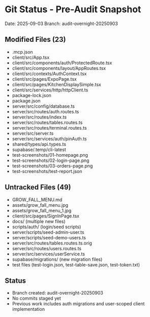 # Git Status - Pre-Audit Snapshot
Date: 2025-09-03
Branch: audit-overnight-20250903

## Modified Files (23)
- .mcp.json
- client/src/App.tsx
- client/src/components/auth/ProtectedRoute.tsx
- client/src/components/layout/AppRoutes.tsx
- client/src/contexts/AuthContext.tsx
- client/src/pages/ExpoPage.tsx
- client/src/pages/KitchenDisplaySimple.tsx
- client/src/services/http/httpClient.ts
- package-lock.json
- package.json
- server/src/config/database.ts
- server/src/routes/auth.routes.ts
- server/src/routes/index.ts
- server/src/routes/tables.routes.ts
- server/src/routes/terminal.routes.ts
- server/src/server.ts
- server/src/services/auth/pinAuth.ts
- shared/types/api.types.ts
- supabase/.temp/cli-latest
- test-screenshots/01-homepage.png
- test-screenshots/02-login-page.png
- test-screenshots/03-orders-page.png
- test-screenshots/test-report.json

## Untracked Files (49)
- GROW_FALL_MENU.md
- assets/grow_fall_menu.jpg
- assets/grow_fall_menu_1.jpg
- client/src/pages/SignInPage.tsx
- docs/ (multiple new files)
- scripts/auth/ (login/seed scripts)
- server/scripts/seed-admin-user.ts
- server/scripts/seed-demo-users.ts
- server/src/routes/tables.routes.ts.orig
- server/src/routes/users.routes.ts
- server/src/services/userService.ts
- supabase/migrations/ (new migration files)
- test files (test-login.json, test-table-save.json, test-token.txt)

## Status
- Branch created: audit-overnight-20250903
- No commits staged yet
- Previous work includes auth migrations and user-scoped client implementation